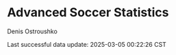# Advanced Soccer Statistics
Denis Ostroushko

<!-- gfm -->

Last successful data update: 2025-03-05 00:22:26 CST
